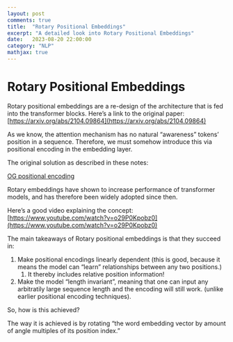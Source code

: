 ```yaml
---
layout: post
comments: true
title:  "Rotary Positional Embeddings"
excerpt: "A detailed look into Rotary Positional Embeddings"
date:   2023-08-20 22:00:00
category: "NLP"
mathjax: true
---
```


# Rotary Positional Embeddings

Rotary positional embeddings are a re-design of the architecture that is fed into the transformer blocks. Here’s a link to the original paper: [https://arxiv.org/abs/2104.09864](https://arxiv.org/abs/2104.09864)

As we know, the attention mechanism has no natural “awareness” tokens’ position in a sequence. Therefore, we must somehow introduce this via positional encoding in the embedding layer.

The original solution as described in these notes: 

[OG positional encoding](https://ernst-hub.github.io/nlp/2023/08/20/og_positional_encoding/)

Rotary embeddings have shown to increase performance of transformer models, and has therefore been widely adopted since then. 

Here’s a good video explaining the concept: [https://www.youtube.com/watch?v=o29P0Kpobz0](https://www.youtube.com/watch?v=o29P0Kpobz0)

The main takeaways of Rotary positional embeddings is that they succeed in:

1. Make positional encodings linearly dependent (this is good, because it means the model can “learn” relationships between any two positions.)
	1. It thereby includes relative position information!
2. Make the model “length invariant”, meaning that one can input any arbitratily large sequence length and the encoding will still work. (unlike earlier positional encoding techniques).

So, how is this achieved?

The way it is achieved is by rotating “the word embedding vector by amount of angle multiples of its position index.”
